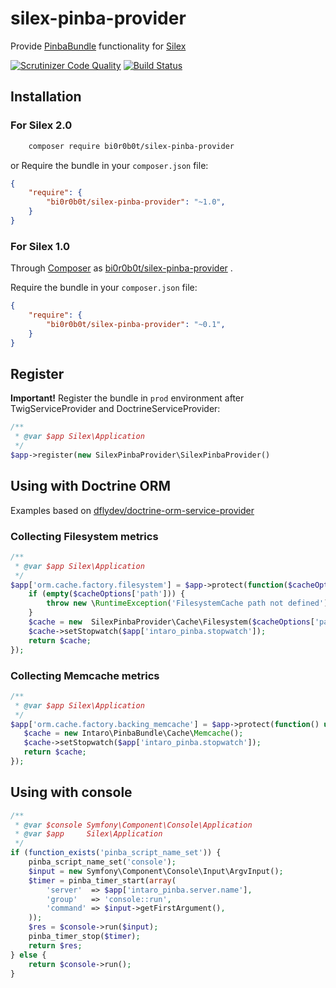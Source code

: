 # silex-pinba-provider #
Provide [PinbaBundle](https://github.com/intaro/pinba-bundle) functionality for [Silex](http://silex.sensiolabs.org/)

[![Scrutinizer Code Quality](https://scrutinizer-ci.com/g/BI0R0B0T/silex-pinba-provider/badges/quality-score.png?b=master)](https://scrutinizer-ci.com/g/BI0R0B0T/silex-pinba-provider/?branch=master)
[![Build Status](https://scrutinizer-ci.com/g/BI0R0B0T/silex-pinba-provider/badges/build.png?b=master)](https://scrutinizer-ci.com/g/BI0R0B0T/silex-pinba-provider/build-status/master)

## Installation ##

### For Silex 2.0

```bash
    composer require bi0r0b0t/silex-pinba-provider
```
or
Require the bundle in your `composer.json` file:

```json
{
    "require": {
        "bi0r0b0t/silex-pinba-provider": "~1.0",
    }
}
```

### For Silex 1.0
Through [Composer](http://getcomposer.org) as [bi0r0b0t/silex-pinba-provider][1] .

Require the bundle in your `composer.json` file:

```json
{
    "require": {
        "bi0r0b0t/silex-pinba-provider": "~0.1",
    }
}
```

## Register ##

**Important!** Register the bundle in `prod` environment after TwigServiceProvider and DoctrineServiceProvider:

```php
/**
 * @var $app Silex\Application
 */
$app->register(new SilexPinbaProvider\SilexPinbaProvider()
```

## Using with Doctrine ORM ##

Examples based on [dflydev/doctrine-orm-service-provider][2]

### Collecting Filesystem metrics ###

```php
/**
 * @var $app Silex\Application
 */
$app['orm.cache.factory.filesystem'] = $app->protect(function($cacheOptions) use ($app) {
    if (empty($cacheOptions['path'])) {
        throw new \RuntimeException('FilesystemCache path not defined');
    }
    $cache = new  SilexPinbaProvider\Cache\Filesystem($cacheOptions['path']);
    $cache->setStopwatch($app['intaro_pinba.stopwatch']);
    return $cache;
});
```        

### Collecting Memcache metrics ###

```php
/**
 * @var $app Silex\Application
 */
$app['orm.cache.factory.backing_memcache'] = $app->protect(function() use ($app) {
   $cache = new Intaro\PinbaBundle\Cache\Memcache();
   $cache->setStopwatch($app['intaro_pinba.stopwatch']);
   return $cache;
});
```

## Using with console ##

```php
/**
 * @var $console Symfony\Component\Console\Application
 * @var $app     Silex\Application
 */
if (function_exists('pinba_script_name_set')) {
    pinba_script_name_set('console');
    $input = new Symfony\Component\Console\Input\ArgvInput();
    $timer = pinba_timer_start(array(
        'server'  => $app['intaro_pinba.server.name'],
        'group'   => 'console::run',
        'command' => $input->getFirstArgument(),
    ));
    $res = $console->run($input);
    pinba_timer_stop($timer);
    return $res;
} else {
    return $console->run();
}
```

[1]: https://packagist.org/packages/bi0r0b0t/silex-pinba-provider
[2]: https://packagist.org/packages/dflydev/doctrine-orm-service-provider